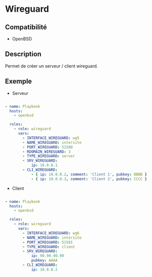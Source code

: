 Wireguard
=========

Compatibilité
--------------
- OpenBSD


Description
------------
Permet de créer un serveur / client wireguard.

Exemple
------------

- Serveur
```yaml

- name: Playbook
  hosts:
    - openbsd

  roles:
    - role: wireguard
      vars:
        - INTERFACE_WIREGUARD: wg5
        - NAME_WIREGUARD: intersite
        - PORT_WIREGUARD: 51580
        - RDOMAIN_WIREGUARD: 3
        - TYPE_WIREGUARD: server
        - SRV_WIREGUARD:
            ip: 10.0.0.1
        - CLI_WIREGUARD:
            - { ip: 10.0.0.2, comment: 'Client 1', pubkey: BBBB }
            - { ip: 10.0.0.3, comment: 'Client 2', pubkey: CCCC }
```

- Client
```yaml

- name: Playbook
  hosts:
    - openbsd

  roles:
    - role: wireguard
      vars:
        - INTERFACE_WIREGUARD: wg6
        - NAME_WIREGUARD: intersite
        - PORT_WIREGUARD: 51581
        - TYPE_WIREGUARD: client
        - SRV_WIREGUARD:
            ip: 90.90.90.90
            pubkey: AAAA
        - CLI_WIREGUARD:
            ip: 10.0.0.2
```
